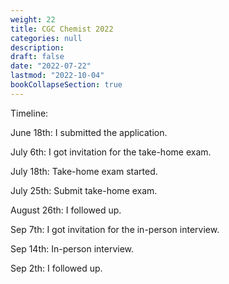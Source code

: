 ```yaml
---
weight: 22
title: CGC Chemist 2022
categories: null
description: 
draft: false
date: "2022-07-22"
lastmod: "2022-10-04"
bookCollapseSection: true
---
```


Timeline:  

June 18th: I submitted the application.

July 6th: I got invitation for the take-home exam.

July 18th: Take-home exam started.

July 25th: Submit take-home exam.

August 26th: I followed up.

Sep 7th: I got invitation for the in-person interview.  

Sep 14th: In-person interview.

Sep 2th: I followed up.